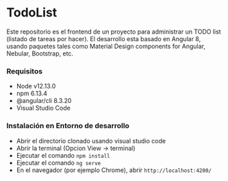 # TodoList

Este repositorio es el frontend de un proyecto para administrar un TODO list (listado de tareas por hacer). El desarrollo esta basado en Angular 8, usando paquetes tales como Material Design components for Angular, Nebular, Bootstrap, etc.

### Requisitos
- Node                              v12.13.0
- npm                               6.13.4
- @angular/cli                      8.3.20
- Visual Studio Code

### Instalación en Entorno de desarrollo
- Abrir el directorio clonado usando visual studio code
- Abrir la terminal (Opcion View -> terminal)
- Ejecutar el comando `npm install`
- Ejecutar el comando `ng serve`
- En el navegador (por ejemplo Chrome), abrir `http://localhost:4200/`

